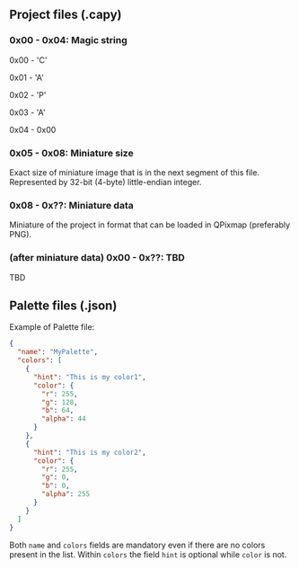 ## Project files (.capy)

### 0x00 - 0x04: Magic string

0x00 - 'C'

0x01 - 'A'

0x02 - 'P'

0x03 - 'A'

0x04 - 0x00

### 0x05 - 0x08: Miniature size

Exact size of miniature image that is in the next segment of this file. Represented by 32-bit (4-byte) little-endian
integer.

### 0x08 - 0x??: Miniature data

Miniature of the project in format that can be loaded in QPixmap (preferably PNG).

### (after miniature data) 0x00 - 0x??: TBD

TBD

## Palette files (.json)

Example of Palette file:

```json
{
  "name": "MyPalette",
  "colors": [
    {
      "hint": "This is my color1",
      "color": {
        "r": 255,
        "g": 128,
        "b": 64,
        "alpha": 44
      }
    },
    {
      "hint": "This is my color2",
      "color": {
        "r": 255,
        "g": 0,
        "b": 0,
        "alpha": 255
      }
    }
  ]
}
```

Both ```name``` and ```colors``` fields are mandatory even if there are no colors present in the list.
Within ```colors``` the field ```hint``` is optional while ```color``` is not.